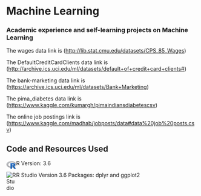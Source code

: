 # Machine Learning

### Academic experience and self-learning projects on Machine Learning

The wages data link is 
(http://lib.stat.cmu.edu/datasets/CPS_85_Wages)

The DefaultCreditCardClients data link is
(http://archive.ics.uci.edu/ml/datasets/default+of+credit+card+clients#)

The bank-marketing data link is 
(https://archive.ics.uci.edu/ml/datasets/Bank+Marketing)

The pima_diabetes data link is 
(https://www.kaggle.com/kumargh/pimaindiansdiabetescsv)

The online job postings link is 
(https://www.kaggle.com/madhab/jobposts/data#data%20job%20posts.csv)

## Code and Resources Used

R Version: 3.6 <img align="left" alt="R" width="26px" src="https://raw.githubusercontent.com/github/explore/80688e429a7d4ef2fca1e82350fe8e3517d3494d/topics/r/r.png" />

R Studio Version 3.6 Packages: dplyr and ggplot2 <img align="left" alt="RStudio" width="26px" src="https://avatars0.githubusercontent.com/u/513560?s=200&v=4" />
